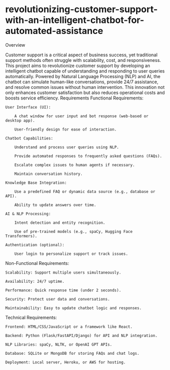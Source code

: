 # revolutionizing-customer-support-with-an-intelligent-chatbot-for-automated-assistance
Overview

Customer support is a critical aspect of business success, yet traditional support methods often struggle with scalability, cost, and responsiveness. This project aims to revolutionize customer support by developing an intelligent chatbot capable of understanding and responding to user queries automatically. Powered by Natural Language Processing (NLP) and AI, the chatbot can simulate human-like conversations, provide 24/7 assistance, and resolve common issues without human intervention. This innovation not only enhances customer satisfaction but also reduces operational costs and boosts service efficiency.
Requirements
Functional Requirements:

    User Interface (UI):

        A chat window for user input and bot response (web-based or desktop app).

        User-friendly design for ease of interaction.

    Chatbot Capabilities:

        Understand and process user queries using NLP.

        Provide automated responses to frequently asked questions (FAQs).

        Escalate complex issues to human agents if necessary.

        Maintain conversation history.

    Knowledge Base Integration:

        Use a predefined FAQ or dynamic data source (e.g., database or API).

        Ability to update answers over time.

    AI & NLP Processing:

        Intent detection and entity recognition.

        Use of pre-trained models (e.g., spaCy, Hugging Face Transformers).

    Authentication (optional):

        User login to personalize support or track issues.

Non-Functional Requirements:

    Scalability: Support multiple users simultaneously.

    Availability: 24/7 uptime.

    Performance: Quick response time (under 2 seconds).

    Security: Protect user data and conversations.

    Maintainability: Easy to update chatbot logic and responses.

Technical Requirements:

    Frontend: HTML/CSS/JavaScript or a framework like React.

    Backend: Python (Flask/FastAPI/Django) for API and NLP integration.

    NLP Libraries: spaCy, NLTK, or OpenAI GPT APIs.

    Database: SQLite or MongoDB for storing FAQs and chat logs.

    Deployment: Local server, Heroku, or AWS for hosting.

